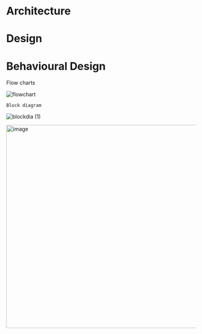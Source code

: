 # Architecture
# Design
# Behavioural Design

   Flow charts
   
   ![flowchart](https://user-images.githubusercontent.com/46984887/153385318-0289aa7a-b6b8-4738-9789-64d8b0c7b7d8.jpg)
    
    Block diagram
   
   ![blockdia (1)](https://user-images.githubusercontent.com/46984887/153385176-b1d26494-cb8a-4ea0-9bed-81d445810849.jpg)

<img width="540" alt="image" src="https://user-images.githubusercontent.com/46984887/156419713-15daf578-907d-4340-bd16-54cec58a86fb.png">
